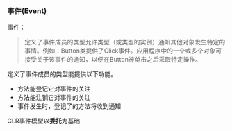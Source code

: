 ### 事件(Event)

事件： 

> 定义了事件成员的类型允许类型（或类型的实例）通知其他对象发生特定的事情。例如：Button类提供了Click事件。应用程序中的一个或多个对象可接受关于该事件的通知，以便在Button被单击之后采取特定操作。

定义了事件成员的类型能提供以下功能。

- 方法能登记它对事件的关注
- 方法能注销它对事件的关注
- 事件发生时，登记了的方法将收到通知

CLR事件模型以**委托**为基础